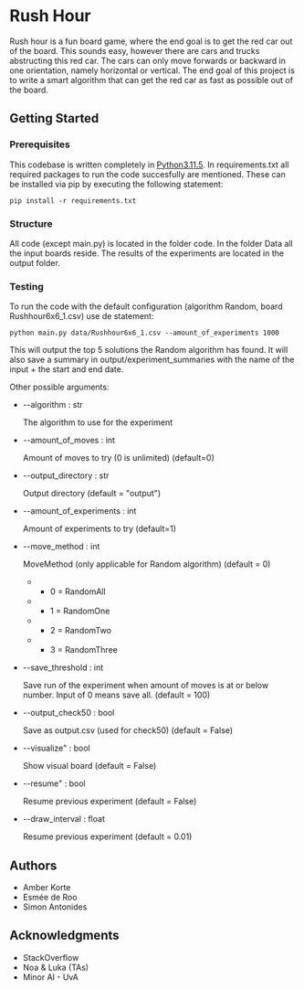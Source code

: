 # Rush Hour

Rush hour is a fun board game, where the end goal is to get the red car out of the board. This sounds easy, however there are cars and trucks abstructing this red car. The cars can only move forwards or backward in one orientation, namely horizontal or vertical. The end goal of this project is to write a smart algorithm that can get the red car as fast as possible out of the board. 


## Getting Started

### Prerequisites

This codebase is written completely in [Python3.11.5](https://www.python.org/downloads/). In requirements.txt all required packages to run the code succesfully are mentioned. These can be installed via pip by executing the following statement:

```
pip install -r requirements.txt
```

### Structure

All code (except main.py) is located in the folder code. In the folder Data all the input boards reside. The results of the experiments are located in the output folder.

### Testing

To run the code with the default configuration (algorithm Random, board Rushhour6x6_1.csv) use de statement:

```
python main.py data/Rushhour6x6_1.csv --amount_of_experiments 1000
```
This will output the top 5 solutions the Random algorithm has found. It will also save a summary in output/experiment_summaries with the name of the input + the start and end date.

Other possible arguments: 
- --algorithm : str

    The algorithm to use for the experiment

- --amount_of_moves : int

    Amount of moves to try (0 is unlimited) (default=0)

- --output_directory : str

    Output directory (default = "output")

- --amount_of_experiments : int

    Amount of experiments to try (default=1)

- --move_method : int

    MoveMethod (only applicable for Random algorithm) (default = 0)
    - - 0 = RandomAll
    - - 1 = RandomOne
    - - 2 = RandomTwo
    - - 3 = RandomThree

- --save_threshold : int

    Save run of the experiment when amount of moves is at or below number. Input of 0 means save all. (default = 100)

- --output_check50 : bool

    Save as output.csv (used for check50) (default = False)

- --visualize" : bool

    Show visual board (default = False)

- --resume" : bool

    Resume previous experiment (default = False)

- --draw_interval : float

    Resume previous experiment (default = 0.01)




## Authors

* Amber Korte
* Esmée de Roo
* Simon Antonides

## Acknowledgments

* StackOverflow
* Noa & Luka (TAs)
* Minor AI - UvA

